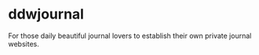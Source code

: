 # ddwjournal
For those daily beautiful journal lovers to establish their own private journal websites.
